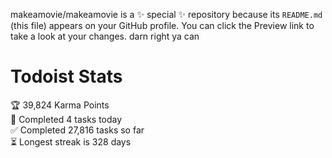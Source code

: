 makeamovie/makeamovie is a ✨ special ✨ repository because its `README.md` (this file) appears on your GitHub profile.
You can click the Preview link to take a look at your changes. darn right ya can

# Todoist Stats

<!-- TODO-IST:START -->
🏆  39,824 Karma Points           
🌸  Completed 4 tasks today           
✅  Completed 27,816 tasks so far           
⏳  Longest streak is 328 days
<!-- TODO-IST:END -->